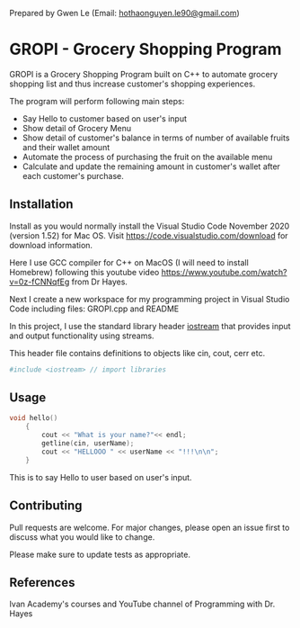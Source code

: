 Prepared by Gwen Le (Email: hothaonguyen.le90@gmail.com)

# GROPI - Grocery Shopping Program

GROPI is a Grocery Shopping Program built on C++ to automate grocery shopping list and thus increase customer's shopping experiences.

The program will perform following main steps:
* Say Hello to customer based on user's input 
* Show detail of Grocery Menu
* Show detail of customer's balance in terms of number of available fruits and their wallet amount
* Automate the process of purchasing the fruit on the available menu
* Calculate and update the remaining amount in customer's wallet after each customer's purchase. 

## Installation

Install as you would normally install the Visual Studio Code November 2020 (version 1.52) for Mac OS.
Visit https://code.visualstudio.com/download for download information.
   
Here I use GCC compiler for C++ on MacOS (I will need to install Homebrew) following this youtube video 
https://www.youtube.com/watch?v=0z-fCNNqfEg from Dr Hayes.

Next I create a new workspace for my programming project in Visual Studio Code including files: GROPI.cpp and README

In this project, I use the standard library header [iostream](http://www.cplusplus.com/reference/iostream/) that provides input and output functionality using streams.

This header file contains definitions to objects like cin, cout, cerr etc.

```bash
#include <iostream> // import libraries
```

## Usage

```C++
void hello()
    {
        cout << "What is your name?"<< endl;
        getline(cin, userName);
        cout << "HELLOOO " << userName << "!!!\n\n";
    }
```
This is to say Hello to user based on user's input.

## Contributing
Pull requests are welcome. For major changes, please open an issue first to discuss what you would like to change.

Please make sure to update tests as appropriate.

## References 
Ivan Academy's courses and YouTube channel of Programming with Dr. Hayes


